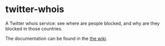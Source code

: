 # twitter-whois
A Twitter whois service: see where are people blocked, and why are they blocked in those countries.

The documentation can be found in the [the wiki](https://github.com/moriczgergo/twitter-whois/wiki/).